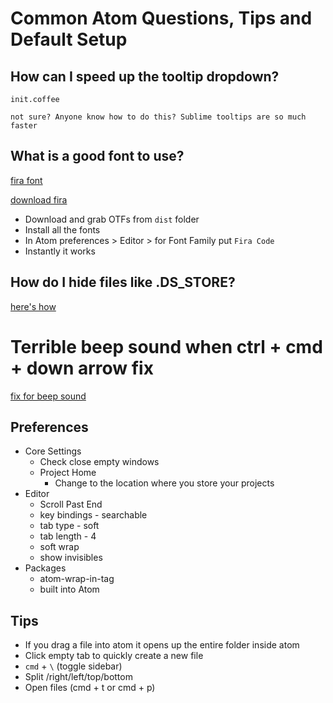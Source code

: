 # Common Atom Questions, Tips and Default Setup

## How can I speed up the tooltip dropdown?
`init.coffee`

```
not sure? Anyone know how to do this? Sublime tooltips are so much faster
```

## What is a good font to use?
[fira font](https://www.youtube.com/watch?v=-aI4l2sSwV0)

[download fira](https://github.com/tonsky/FiraCode)

* Download and grab OTFs from `dist` folder
* Install all the fonts
* In Atom preferences > Editor > for Font Family put `Fira Code`
* Instantly it works

## How do I hide files like .DS_STORE?
[here's how](https://discuss.atom.io/t/a-way-to-hide-the-ds-store-files-in-the-tree-view/1431/4)

# Terrible beep sound when ctrl + cmd + down arrow fix
[fix for beep sound](https://github.com/atom/atom/issues/1669)

## Preferences
* Core Settings
  - Check close empty windows
  - Project Home
    + Change to the location where you store your projects
* Editor
  - Scroll Past End
  - key bindings - searchable
  - tab type - soft
  - tab length - 4
  - soft wrap
  - show invisibles
* Packages
  - atom-wrap-in-tag
  - built into Atom

## Tips
* If you drag a file into atom it opens up the entire folder inside atom
* Click empty tab to quickly create a new file
* `cmd` + `\` (toggle sidebar)
* Split /right/left/top/bottom
* Open files (cmd + t or cmd + p)
